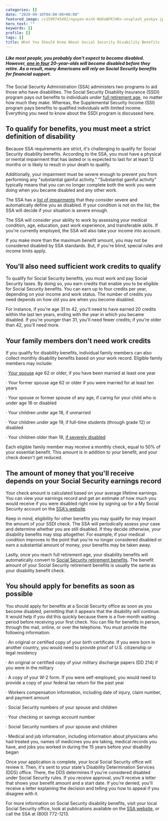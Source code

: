 ```yaml
---
categories: []
date: "2020-09-10T04:00:00+00:00"
featured_image: /v1599745402/nguyen-minh-NUXaBFKlHKs-unsplash_yeskyv.jpg
hero_text: ""
keywords: []
profile: []
tags: []
title: What You Should Know About Social Security Disability Benefits
---
```

##### Like most people, you probably don't expect to become disabled. However, [one in four](https://www.ssa.gov/disabilityfacts/facts.html) 20-year-olds will become disabled before they retire. As a result, many Americans will rely on Social Security benefits for financial support.


The Social Security Administration (SSA) administers two programs to aid those who have disabilities. The Social Security Disability Insurance (SSDI) program pays out benefits to individuals under [full retirement age](https://navalign.com/updates/what-expenses-should-i-expect-to-change-in-retirement/), no matter how much they make. Whereas, the Supplemental Security Income (SSI) program pays benefits to qualified individuals with limited income. Everything you need to know about the SSDI program is discussed here.

## To qualify for benefits, you must meet a strict definition of disability

Because SSA requirements are strict, it's challenging to qualify for Social Security disability benefits. According to the SSA, you must have a physical or mental impairment that has lasted or is expected to last for at least 12 months or is likely to result in your death to qualify.

Additionally, your impairment must be severe enough to prevent you from performing any "substantial gainful activity." "Substantial gainful activity" typically means that you can no longer complete both the work you were doing when you became disabled and any other work.

The SSA has a [list of impairments](https://www.ssa.gov/disability/professionals/bluebook/AdultListings.htm) that they consider severe and automatically define you as disabled. If your condition is not on the list, the SSA will decide if your situation is severe enough.

The SSA will consider your ability to work by assessing your medical condition, age, education, past work experience, and transferable skills. If you're currently employed, the SSA will also take your income into account.

If you make more than the maximum benefit amount, you may not be considered disabled by SSA standards. But, if you're blind, special rules and income limits apply.

## You'll also need sufficient work credits to qualify

To qualify for Social Security benefits, you must work and pay Social Security taxes. By doing so, you earn credits that enable you to be eligible for Social Security benefits. You can earn up to four credits per year, depending on your income and work status. The number of credits you need depends on how old you are when you become disabled.

For instance, if you're age 31 to 42, you'll need to have earned 20 credits within the last ten years, ending with the year in which you became disabled. If you're younger than 31, you'll need fewer credits; if you're older than 42, you'll need more.

## Your family members don't need work credits

If you qualify for disability benefits, individual family members can also collect monthly disability benefits based on your work record. Eligible family members may include:

· [Your spouse](https://navalign.com/updates/good-financial-steps-to-take-when-you-get-married/) age 62 or older, if you have been married at least one year

· Your former spouse age 62 or older if you were married for at least ten years

· Your spouse or former spouse of any age, if caring for your child who is under age 16 or disabled

· Your children under age 18, if unmarried

· Your children under age 19, if full-time students (through grade 12) or disabled

· Your children older than 18, [if severely disabled](https://navalign.com/updates/financial-planning-for-your-child-with-special-needs/)

Each eligible family member may receive a monthly check, equal to 50% of your essential benefit. This amount is in addition to your benefit, and your check doesn't get reduced.

## The amount of money that you'll receive depends on your Social Security earnings record

Your check amount is calculated based on your average lifetime earnings. You can view your earnings record and get an estimate of how much you would receive if you were disabled right now by signing up for a My Social Security account on the [SSA's website](https://www.ssa.gov/onlineservices/).

Keep in mind, eligibility for other benefits you may qualify for may impact the amount of your SSDI check. The SSA will periodically assess your case and determine whether you are still disabled. If they decide otherwise, your disability benefits may stop altogether. For example, if your medical condition improves to the point that you're no longer considered disabled or earn a substantial amount of money, your benefits may be taken away.

Lastly, once you reach full retirement age, your disability benefits will automatically convert to [Social Security retirement benefits](https://navalign.com/updates/what-you-should-know-about-social-security/). The benefit amount of your Social Security retirement benefits is usually the same as your disability benefit check.

## You should apply for benefits as soon as possible

You should apply for benefits at a Social Security office as soon as you become disabled, permitting that it appears that the disability will continue. It would help if you did this quickly because there is a five-month waiting period before receiving your first check. You can file for benefits in person, through the mail, online, or over the telephone. You must provide the following information:

· An original or certified copy of your birth certificate. If you were born in another country, you would need to provide proof of U.S. citizenship or legal residency

· An original or certified copy of your military discharge papers (DD 214) if you were in the military

· A copy of your W-2 form. If you were self-employed, you would need to provide a copy of your federal tax return for the past year

· Workers compensation information, including date of injury, claim number, and payment amount

· Social Security numbers of your spouse and children

· Your checking or savings account number

· Social Security numbers of your spouse and children

· Medical and job information, including information about physicians who had treated you, names of medicines you are taking, medical records you have, and jobs you worked in during the 15 years before your disability began

Once your application is complete, your local Social Security office will review it. Then, it's sent to your state's Disability Determination Services (DDS) office. There, the DDS determines if you're considered disabled under Social Security rules. If you receive approval, you'll receive a letter that shows your benefit amount and a start date. If you're denied, you'll receive a letter explaining the decision and telling you how to appeal if you disagree with it.

For more information on Social Security disability benefits, visit your local Social Security office, look at publications available on the [SSA website](https://www.ssa.gov/), or call the SSA at (800) 772-1213.